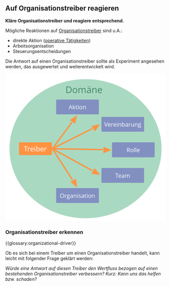## Auf Organisationstreiber reagieren

**Kläre Organisationstreiber und reagiere entsprechend.**

Mögliche Reaktionen auf [Organisationstreiber](glossary:organizational-driver) sind u.A.:

- direkte Aktion ([operative Tätigkeiten](glossary:operations))
- Arbeitsorganisation 
- Steuerungsentscheidungen

Die Antwort auf einen Organisationstreiber sollte als Experiment angesehen werden, das ausgewertet und weiterentwickelt wird.

![Mögliche Reaktionen auf Organisationstreiber](img/driver-domain/driver-response-full.png)

### Organisationstreiber erkennen

{{glossary:organizational-driver}}

Ob es sich bei einem Treiber um einen Organisationstreiber handelt, kann leicht mit folgender Frage geklärt werden:

*Würde eine Antwort auf diesen Treiber den Wertfluss bezogen auf einen bestehenden Organisationstreiber verbessern? Kurz: Kann uns das helfen bzw. schaden?*